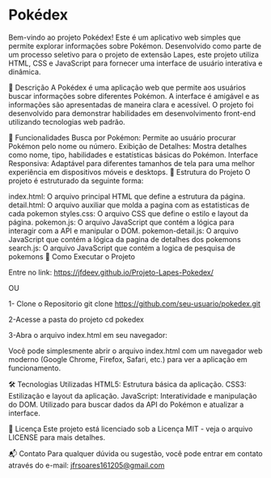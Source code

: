 
# Pokédex
Bem-vindo ao projeto Pokédex! Este é um aplicativo web simples que permite explorar informações sobre Pokémon. Desenvolvido como parte de um processo seletivo para o projeto de extensão Lapes, este projeto utiliza HTML, CSS e JavaScript para fornecer uma interface de usuário interativa e dinâmica.

📜 Descrição
A Pokédex é uma aplicação web que permite aos usuários buscar informações sobre diferentes Pokémon. A interface é amigável e as informações são apresentadas de maneira clara e acessível. O projeto foi desenvolvido para demonstrar habilidades em desenvolvimento front-end utilizando tecnologias web padrão.

🌟 Funcionalidades
Busca por Pokémon: Permite ao usuário procurar Pokémon pelo nome ou número.
Exibição de Detalhes: Mostra detalhes como nome, tipo, habilidades e estatísticas básicas do Pokémon.
Interface Responsiva: Adaptável para diferentes tamanhos de tela para uma melhor experiência em dispositivos móveis e desktops.
📂 Estrutura do Projeto
O projeto é estruturado da seguinte forma:

index.html: O arquivo principal HTML que define a estrutura da página.
detail.html: O arquivo auxiliar que molda a pagina com as estatisticas de cada pokemon
styles.css: O arquivo CSS que define o estilo e layout da página.
pokemon.js: O arquivo JavaScript que contém a lógica para interagir com a API e manipular o DOM.
pokemon-detail.js: O arquivo JavaScript que contém a lógica da pagina de detalhes dos pokemons
search.js: O arquivo JavaScript que contém a logica de pesquisa de pokemons
🚀 Como Executar o Projeto

Entre no link: https://jfdeev.github.io/Projeto-Lapes-Pokedex/

OU

1- Clone o Repositorio
git clone https://github.com/seu-usuario/pokedex.git

2-Acesse a pasta do projeto
cd pokedex

3-Abra o arquivo index.html em seu navegador:

Você pode simplesmente abrir o arquivo index.html com um navegador web moderno (Google Chrome, Firefox, Safari, etc.) para ver a aplicação em funcionamento.

🛠 Tecnologias Utilizadas
HTML5: Estrutura básica da aplicação.
CSS3: Estilização e layout da aplicação.
JavaScript: Interatividade e manipulação do DOM. Utilizado para buscar dados da API do Pokémon e atualizar a interface.


📄 Licença
Este projeto está licenciado sob a Licença MIT - veja o arquivo LICENSE para mais detalhes.

📬 Contato
Para qualquer dúvida ou sugestão, você pode entrar em contato através do e-mail: jfrsoares161205@gmail.com

